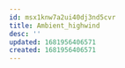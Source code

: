 ```yaml
---
id: msx1knw7a2ui40dj3nd5cvr
title: Ambient_highwind
desc: ''
updated: 1681956406571
created: 1681956406571
---
```

